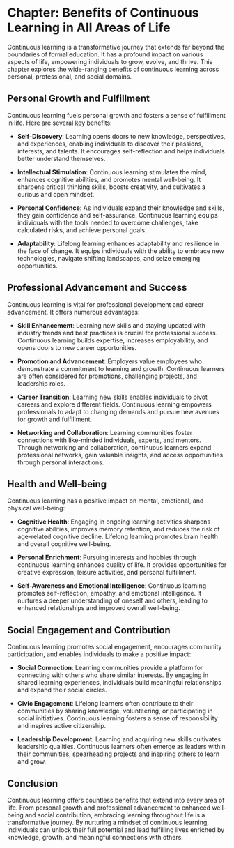 Chapter: Benefits of Continuous Learning in All Areas of Life
=============================================================

Continuous learning is a transformative journey that extends far beyond the boundaries of formal education. It has a profound impact on various aspects of life, empowering individuals to grow, evolve, and thrive. This chapter explores the wide-ranging benefits of continuous learning across personal, professional, and social domains.

Personal Growth and Fulfillment
-------------------------------

Continuous learning fuels personal growth and fosters a sense of fulfillment in life. Here are several key benefits:

* **Self-Discovery**: Learning opens doors to new knowledge, perspectives, and experiences, enabling individuals to discover their passions, interests, and talents. It encourages self-reflection and helps individuals better understand themselves.

* **Intellectual Stimulation**: Continuous learning stimulates the mind, enhances cognitive abilities, and promotes mental well-being. It sharpens critical thinking skills, boosts creativity, and cultivates a curious and open mindset.

* **Personal Confidence**: As individuals expand their knowledge and skills, they gain confidence and self-assurance. Continuous learning equips individuals with the tools needed to overcome challenges, take calculated risks, and achieve personal goals.

* **Adaptability**: Lifelong learning enhances adaptability and resilience in the face of change. It equips individuals with the ability to embrace new technologies, navigate shifting landscapes, and seize emerging opportunities.

Professional Advancement and Success
------------------------------------

Continuous learning is vital for professional development and career advancement. It offers numerous advantages:

* **Skill Enhancement**: Learning new skills and staying updated with industry trends and best practices is crucial for professional success. Continuous learning builds expertise, increases employability, and opens doors to new career opportunities.

* **Promotion and Advancement**: Employers value employees who demonstrate a commitment to learning and growth. Continuous learners are often considered for promotions, challenging projects, and leadership roles.

* **Career Transition**: Learning new skills enables individuals to pivot careers and explore different fields. Continuous learning empowers professionals to adapt to changing demands and pursue new avenues for growth and fulfillment.

* **Networking and Collaboration**: Learning communities foster connections with like-minded individuals, experts, and mentors. Through networking and collaboration, continuous learners expand professional networks, gain valuable insights, and access opportunities through personal interactions.

Health and Well-being
---------------------

Continuous learning has a positive impact on mental, emotional, and physical well-being:

* **Cognitive Health**: Engaging in ongoing learning activities sharpens cognitive abilities, improves memory retention, and reduces the risk of age-related cognitive decline. Lifelong learning promotes brain health and overall cognitive well-being.

* **Personal Enrichment**: Pursuing interests and hobbies through continuous learning enhances quality of life. It provides opportunities for creative expression, leisure activities, and personal fulfillment.

* **Self-Awareness and Emotional Intelligence**: Continuous learning promotes self-reflection, empathy, and emotional intelligence. It nurtures a deeper understanding of oneself and others, leading to enhanced relationships and improved overall well-being.

Social Engagement and Contribution
----------------------------------

Continuous learning promotes social engagement, encourages community participation, and enables individuals to make a positive impact:

* **Social Connection**: Learning communities provide a platform for connecting with others who share similar interests. By engaging in shared learning experiences, individuals build meaningful relationships and expand their social circles.

* **Civic Engagement**: Lifelong learners often contribute to their communities by sharing knowledge, volunteering, or participating in social initiatives. Continuous learning fosters a sense of responsibility and inspires active citizenship.

* **Leadership Development**: Learning and acquiring new skills cultivates leadership qualities. Continuous learners often emerge as leaders within their communities, spearheading projects and inspiring others to learn and grow.

Conclusion
----------

Continuous learning offers countless benefits that extend into every area of life. From personal growth and professional advancement to enhanced well-being and social contribution, embracing learning throughout life is a transformative journey. By nurturing a mindset of continuous learning, individuals can unlock their full potential and lead fulfilling lives enriched by knowledge, growth, and meaningful connections with others.
